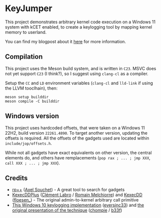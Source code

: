 # KeyJumper

This project demonstrates arbitrary kernel code execution on a Windows 11 system with kCET enabled, to create a keylogging tool by mapping kernel memory to userland.

You can find my blogpost about it [here](https://blog.slowerzs.net/posts/keyjumper/) for more information.


## Compilation

This project uses the Meson build system, and is written in `C23`. MSVC does not yet support `C23` (I think?), so I suggest using `clang-cl` as a compiler.

Setup the `CC` and `LD` environment variables (`clang-cl` and `lld-link` if using the LLVM tooclhain), then:
```
meson setup builddir
meson compile -C builddir
```

## Windows version

This project uses hardcoded offsets, that were taken on a Windows 11 22H2, build version `22261.4890`. To target another version, updating the offsets is required.
All the offsets of the gadgets used are located within `include/jop/offsets.h`.

While not all gadgets have exact equivalents on other version, the central elements do, and others have remplacements (`pop rax ; ... ; jmp XXX`, `call XXX ; ... ; jmp XXX`).

## Credits

- [rp++](https://github.com/0vercl0k/rp) ([Axel Souchet](https://x.com/0vercl0k)) - A great tool to search for gadgets
- [KexecDDPlus](https://github.com/scrt/KexecDDPlus?tab=readme-ov-file) ([Clément Labro](https://infosec.exchange/@itm4n) / [Romain Melchiorre](https://infosec.exchange/@pmain)) and [KexecDD](https://github.com/floesen/KExecDD) ([floesen_](https://x.com/floesen_)) - The original admin-to-kernel arbitrary call primitive
- [This Windows 10 keylogging implementation](https://eversinc33.com/posts/kernel-mode-keylogging.html) ([eversinc33](https://x.com/eversinc33)) and [the original presentation of the technique](https://i.blackhat.com/BH-US-23/Presentations/US-23-Palmiotti-Boonen-Close-Encounters.pdf) ([chompie](https://x.com/chompie1337) / [b33f](https://x.com/FuzzySec))